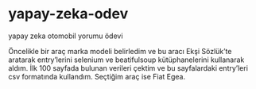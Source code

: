 # yapay-zeka-odev
yapay zeka otomobil yorumu ödevi

Öncelikle bir araç marka modeli belirledim ve bu aracı Ekşi Sözlük’te aratarak entry’lerini selenium ve beatifulsoup kütüphanelerini kullanarak aldım. İlk 100 sayfada bulunan verileri çektim ve bu sayfalardaki entry’leri csv formatında kullandım. Seçtiğim araç ise Fiat Egea.
